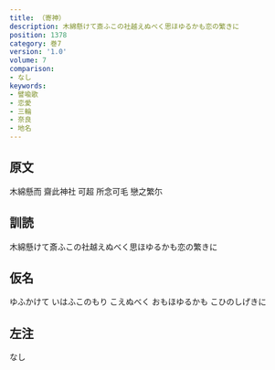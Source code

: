 ```yaml
---
title: （寄神）
description: 木綿懸けて斎ふこの社越えぬべく思ほゆるかも恋の繁きに
position: 1378
category: 巻7
version: '1.0'
volume: 7
comparison:
- なし
keywords:
- 譬喩歌
- 恋愛
- 三輪
- 奈良
- 地名
---
```


## 原文

木綿懸而 齋此神社 可超 所念可毛 戀之繁尓

## 訓読

木綿懸けて斎ふこの社越えぬべく思ほゆるかも恋の繁きに

## 仮名

ゆふかけて いはふこのもり こえぬべく おもほゆるかも こひのしげきに

## 左注

なし
